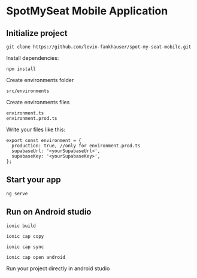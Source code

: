 # SpotMySeat Mobile Application

## Initialize project

```
git clone https://github.com/levin-fankhauser/spot-my-seat-mobile.git
```

Install dependencies:

```
npm install
```

Create environments folder

```
src/environments
```

Create environments files

```
environment.ts
environment.prod.ts
```

Write your files like this:

```
export const environment = {
  production: true, //only for environment.prod.ts
  supabaseUrl: '<yourSupabaseUrl>',
  supabaseKey: '<yourSupabaseKey>',
};
```

## Start your app

```
ng serve
```

## Run on Android studio

```
ionic build
```

```
ionic cap copy
```

```
ionic cap sync
```

```
ionic cap open android
```

Run your project directly in android studio
